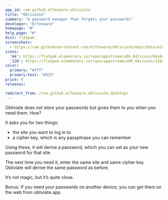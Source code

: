 ```yaml
---
app_id: com.github.elfenware.obliviate
title: "Obliviate"
summary: "A password manager that forgets your passwords"
developer: "Elfenware"
homepage: "#"
help_page: "#"
dist: flatpak
screenshots:
  - https://raw.githubusercontent.com/elfenware/obliviate/main/data/window-screenshot.png
icons:
  '64': https://flatpak.elementary.io/repo/appstream/x86_64/icons/64x64/com.github.elfenware.obliviate.png
  '128': https://flatpak.elementary.io/repo/appstream/x86_64/icons/128x128/com.github.elfenware.obliviate.png
color:
  primary: "#fff"
  primary-text: "#333"
price: 0
releases:

redirect_from: /com.github.elfenware.obliviate.desktop/
---
```


<p>Obliviate does not store your passwords but gives them to you when you need them. How?</p>
<p>It asks you for two things:</p>
<ul>
<li>the site you want to log in to</li>
<li>a cipher key, which is any passphrase you can remember</li>
</ul>
<p>Using these, it will derive a password, which you can set as your new password for that site.</p>
<p>The next time you need it, enter the same site and same cipher key. Obliviate will derive the same password as before.</p>
<p>It’s not magic, but it’s quite close.</p>
<p>Bonus: If you need your passwords on another device, you can get them on the web from obliviate.app.</p>